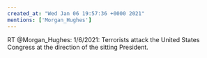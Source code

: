 ```yaml
---
created_at: "Wed Jan 06 19:57:36 +0000 2021"
mentions: ['Morgan_Hughes']
---
```


RT @Morgan_Hughes: 1/6/2021: Terrorists attack the United States Congress at the direction of the sitting President.